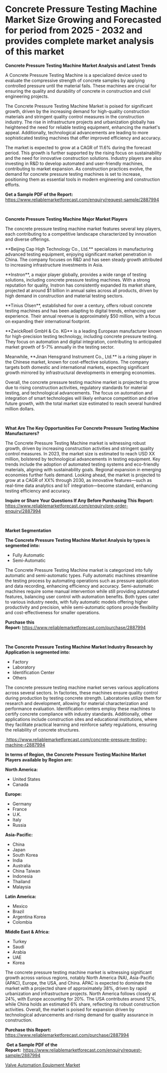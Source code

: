 <p><h1>Concrete Pressure Testing Machine Market Size Growing and Forecasted for period from 2025 - 2032 and provides complete market analysis of this market</h1></p><p><strong>Concrete Pressure Testing Machine Market Analysis and Latest Trends</strong></p>
<p><p>A Concrete Pressure Testing Machine is a specialized device used to evaluate the compressive strength of concrete samples by applying controlled pressure until the material fails. These machines are crucial for ensuring the quality and durability of concrete in construction and civil engineering projects. </p><p>The Concrete Pressure Testing Machine Market is poised for significant growth, driven by the increasing demand for high-quality construction materials and stringent quality control measures in the construction industry. The rise in infrastructure projects and urbanization globally has heightened the need for reliable testing equipment, enhancing the market's appeal. Additionally, technological advancements are leading to more sophisticated testing machines that offer improved efficiency and accuracy.</p><p>The market is expected to grow at a CAGR of 11.6% during the forecast period. This growth is further supported by the rising focus on sustainability and the need for innovative construction solutions. Industry players are also investing in R&D to develop automated and user-friendly machines, contributing to market expansion. As construction practices evolve, the demand for concrete pressure testing machines is set to increase, positioning them as essential tools in modern engineering and construction efforts.</p></p>
<p><strong>Get a Sample PDF of the Report:&nbsp;</strong> <a href="https://www.reliablemarketforecast.com/enquiry/request-sample/2887994?utm_campaign=2603&utm_medium=2&utm_source=Github&utm_content=ia&utm_term=14032025&utm_id=concrete-pressure-testing-machine">https://www.reliablemarketforecast.com/enquiry/request-sample/2887994</a></p>
<p>&nbsp;</p>
<p><strong>Concrete Pressure Testing Machine Major Market Players</strong></p>
<p><p>The concrete pressure testing machine market features several key players, each contributing to a competitive landscape characterized by innovation and diverse offerings.</p><p>**Beijing Cap High Technology Co., Ltd.** specializes in manufacturing advanced testing equipment, enjoying significant market penetration in China. The company focuses on R&D and has seen steady growth attributed to increasing infrastructure investments in Asia.</p><p>**Instron**, a major player globally, provides a wide range of testing solutions, including concrete pressure testing machines. With a strong reputation for quality, Instron has consistently expanded its market share, projected at around $1 billion in annual sales across all products, driven by high demand in construction and material testing sectors.</p><p>**Tinius Olsen**, established for over a century, offers robust concrete testing machines and has been adapting to digital trends, enhancing user experience. Their annual revenue is approximately $50 million, with a focus on expanding their international footprint.</p><p>**ZwickRoell GmbH & Co. KG** is a leading European manufacturer known for high-precision testing technology, including concrete pressure testing. They focus on automation and digital integration, contributing to anticipated market growth of 5-7% annually in the testing sector.</p><p>Meanwhile, **Jinan Hensgrand Instrument Co., Ltd.** is a rising player in the Chinese market, known for cost-effective solutions. The company targets both domestic and international markets, expecting significant growth mirrored by infrastructural developments in emerging economies.</p><p>Overall, the concrete pressure testing machine market is projected to grow due to rising construction activities, regulatory standards for material testing, and technological advancements. The focus on automation and integration of smart technologies will likely enhance competition and drive future growth, with the total market size estimated to reach several hundred million dollars.</p></p>
<p>&nbsp;</p>
<p><strong>What Are The Key Opportunities For Concrete Pressure Testing Machine Manufacturers?</strong></p>
<p><p>The Concrete Pressure Testing Machine market is witnessing robust growth, driven by increasing construction activities and stringent quality control measures. In 2023, the market size is estimated to reach USD XX million, bolstered by technological advancements in testing equipment. Key trends include the adoption of automated testing systems and eco-friendly materials, aligning with sustainability goals. Regional expansion in emerging economies further fuels demand. Looking ahead, the market is projected to grow at a CAGR of XX% through 2030, as innovative features—such as real-time data analytics and IoT integration—become standard, enhancing testing efficiency and accuracy.</p></p>
<p><strong>Inquire or Share Your Questions If Any Before Purchasing This Report:</strong> <a href="https://www.reliablemarketforecast.com/enquiry/pre-order-enquiry/2887994?utm_campaign=2603&utm_medium=2&utm_source=Github&utm_content=ia&utm_term=14032025&utm_id=concrete-pressure-testing-machine">https://www.reliablemarketforecast.com/enquiry/pre-order-enquiry/2887994</a></p>
<p>&nbsp;</p>
<p><strong>Market Segmentation</strong></p>
<p><strong>The Concrete Pressure Testing Machine Market Analysis by types is segmented into:</strong></p>
<p><ul><li>Fully Automatic</li><li>Semi-Automatic</li></ul></p>
<p><p>The Concrete Pressure Testing Machine market is categorized into fully automatic and semi-automatic types. Fully automatic machines streamline the testing process by automating operations such as pressure application and data recording, enhancing efficiency and accuracy. Semi-automatic machines require some manual intervention while still providing automated features, balancing user control with automation benefits. Both types cater to various industry needs, with fully automatic models offering higher productivity and precision, while semi-automatic options provide flexibility and cost-effectiveness for smaller operations.</p></p>
<p><strong>Purchase this Report:&nbsp;</strong><a href="https://www.reliablemarketforecast.com/purchase/2887994?utm_campaign=2603&utm_medium=2&utm_source=Github&utm_content=ia&utm_term=14032025&utm_id=concrete-pressure-testing-machine">https://www.reliablemarketforecast.com/purchase/2887994</a></p>
<p>&nbsp;</p>
<p><strong>The Concrete Pressure Testing Machine Market Industry Research by Application is segmented into:</strong></p>
<p><ul><li>Factory</li><li>Laboratory</li><li>Identification Center</li><li>Others</li></ul></p>
<p><p>The concrete pressure testing machine market serves various applications across several sectors. In factories, these machines ensure quality control during production by testing concrete strength. Laboratories utilize them for research and development, allowing for material characterization and performance evaluation. Identification centers employ these machines to certify concrete compliance with industry standards. Additionally, other applications include construction sites and educational institutions, where they facilitate practical learning and reinforce safety regulations, ensuring the reliability of concrete structures.</p></p>
<p><a href="https://www.reliablemarketforecast.com/concrete-pressure-testing-machine-r2887994?utm_campaign=2603&utm_medium=2&utm_source=Github&utm_content=ia&utm_term=14032025&utm_id=concrete-pressure-testing-machine">&nbsp;https://www.reliablemarketforecast.com/concrete-pressure-testing-machine-r2887994</a></p>
<p><strong>In terms of Region, the Concrete Pressure Testing Machine Market Players available by Region are:</strong></p>
<p>
    <p> <strong> North America: </strong>
        <ul>
            <li>United States</li>
            <li>Canada</li>
        </ul>
        </p> 
    <p> <strong> Europe: </strong>
        <ul>
            <li>Germany</li>
            <li>France</li>
            <li>U.K.</li>
            <li>Italy</li>
            <li>Russia</li>
        </ul>
        </p> 
    <p> <strong> Asia-Pacific: </strong>
        <ul>
            <li>China</li>
            <li>Japan</li>
            <li>South Korea</li>
            <li>India</li>
            <li>Australia</li>
            <li>China Taiwan</li>
            <li>Indonesia</li>
            <li>Thailand</li>
            <li>Malaysia</li>
        </ul>
        </p> 
    <p> <strong> Latin America: </strong>
        <ul>
            <li>Mexico</li>
            <li>Brazil</li>
            <li>Argentina Korea</li>
            <li>Colombia</li>
        </ul>
        </p> 
    <p> <strong> Middle East & Africa: </strong>
        <ul>
            <li>Turkey</li>
            <li>Saudi</li>
            <li>Arabia</li>
            <li>UAE</li>
            <li>Korea</li>
        </ul>
    </p>
    </p>
<p><p>The concrete pressure testing machine market is witnessing significant growth across various regions, notably North America (NA), Asia-Pacific (APAC), Europe, the USA, and China. APAC is expected to dominate the market with a projected share of approximately 38%, driven by rapid urbanization and infrastructure projects. North America follows closely at 24%, with Europe accounting for 20%. The USA contributes around 12%, while China holds an estimated 6% share, reflecting its robust construction activities. Overall, the market is poised for expansion driven by technological advancements and rising demand for quality assurance in construction.</p></p>
<p><strong>Purchase this Report: </strong><a href="https://www.reliablemarketforecast.com/purchase/2887994?utm_campaign=2603&utm_medium=2&utm_source=Github&utm_content=ia&utm_term=14032025&utm_id=concrete-pressure-testing-machine">https://www.reliablemarketforecast.com/purchase/2887994</a></p>
<p>&nbsp;<strong>Get a Sample PDF of the Report:&nbsp;&nbsp;</strong><a href="https://www.reliablemarketforecast.com/enquiry/request-sample/2887994?utm_campaign=2603&utm_medium=2&utm_source=Github&utm_content=ia&utm_term=14032025&utm_id=concrete-pressure-testing-machine">https://www.reliablemarketforecast.com/enquiry/request-sample/2887994</a></p>
<p><strong></strong></p>
<p><p><a href="https://github.com/bolalfredia7777/Market-Research-Report-List-1/blob/main/valve-automation-equipment-market.md?utm_campaign=2603&utm_medium=2&utm_source=Github&utm_content=ia&utm_term=14032025&utm_id=concrete-pressure-testing-machine">Valve Automation Equipment Market</a></p></p>